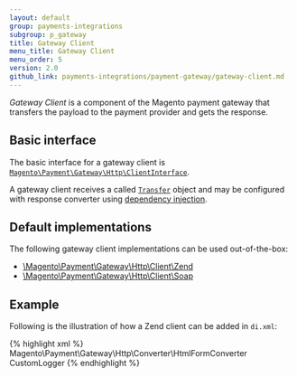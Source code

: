 ```yaml
---
layout: default
group: payments-integrations
subgroup: p_gateway
title: Gateway Client
menu_title: Gateway Client
menu_order: 5
version: 2.0
github_link: payments-integrations/payment-gateway/gateway-client.md
---
```


*Gateway Client* is a component of the Magento payment gateway that transfers the payload to the payment provider and gets the response.

## Basic interface 

The basic interface for a gateway client is [`Magento\Payment\Gateway\Http\ClientInterface`]({{site.mage2000url}}app/code/Magento/Payment/Gateway/Http/ClientInterface.php).

A gateway client receives a called [`Transfer`]({{site.mage2000url}}/app/code/Magento/Payment/Gateway/Http/Transfer.php) object and may be configured with response converter using [dependency injection]({{page.baseurl}}extension-dev-guide/depend-inj.html).

## Default implementations
The following gateway client implementations can be used out-of-the-box:

* [\Magento\Payment\Gateway\Http\Client\Zend]({{site.mage2000url}}app/code/Magento/Payment/Gateway/Http/Client/Zend.php)
* [\Magento\Payment\Gateway\Http\Client\Soap]({{site.mage2000url}}app/code/Magento/Payment/Gateway/Http/Client/Soap.php)

## Example
Following is the illustration of how a Zend client can be added in `di.xml`:

{% highlight xml %}
<virtualType name="HtmlConverterZendClient" type="Magento\Payment\Gateway\Http\Client\Zend">
    <arguments>
        <argument name="converter" xsi:type="object">Magento\Payment\Gateway\Http\Converter\HtmlFormConverter</argument>
        <argument name="logger" xsi:type="object">CustomLogger</argument>
    </arguments>
</virtualType>
{% endhighlight %}

